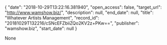 {
  "date": "2018-10-29T13:22:16.381940", 
  "open_access": false, 
  "target_url": "http://www.wamshow.biz/", 
  "description": null, 
  "end_date": null, 
  "title": "Whatever Artists Management", 
  "record_id": "20181029T132216/cSNcEFZbiiZQo2KV2z+PKw==", 
  "publisher": "wamshow.biz", 
  "start_date": null
}

None